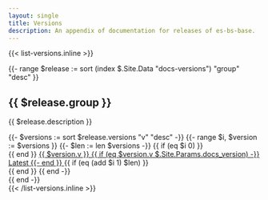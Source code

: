 ```yaml
---
layout: single
title: Versions
description: An appendix of documentation for releases of es-bs-base.
---
```


{{< list-versions.inline >}}
<div class="row">
  {{- range $release := sort (index $.Site.Data "docs-versions") "group" "desc" }}
  <div class="col-md-6 col-lg-4 col-xl mb-4">
    <h2>{{ $release.group }}</h2>
    <p>{{ $release.description }}</p>
    {{- $versions := sort $release.versions "v" "desc" -}}
    {{- range $i, $version := $versions }}
      {{- $len := len $versions -}}
      {{ if (eq $i 0) }}<div class="list-group">{{ end }}
        <a class="list-group-item list-group-item-action py-2 text-primary{{ if (eq $version.v $.Site.Params.docs_version) }} d-flex justify-content-between align-items-center{{ end }}" href="{{ $release.baseurl }}/{{ $version.v }}/">
          {{ $version.v }}
          {{ if (eq $version.v $.Site.Params.docs_version) -}}
          <span class="badge badge-primary">Latest</span>
          {{- end }}
        </a>
      {{ if (eq (add $i 1) $len) }}</div>{{ end }}
    {{ end -}}
  </div>
  {{ end -}}
</div>
{{< /list-versions.inline >}}
